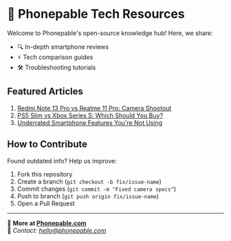 # 📱 Phonepable Tech Resources

Welcome to Phonepable's open-source knowledge hub! Here, we share:
- 🔍 In-depth smartphone reviews
- ⚡ Tech comparison guides
- 🛠️ Troubleshooting tutorials

## Featured Articles
1. [Redmi Note 13 Pro vs Realme 11 Pro: Camera Shootout](https://phonepable.com/tech-news/)
2. [PS5 Slim vs Xbox Series S: Which Should You Buy?](https://phonepable.com/brands/)
3. [Underrated Smartphone Features You're Not Using](https://phonepable.com/brand/latest-mobiles/)

## How to Contribute
Found outdated info? Help us improve:
1. Fork this repository
2. Create a branch (`git checkout -b fix/issue-name`)
3. Commit changes (`git commit -m "Fixed camera specs"`)
4. Push to branch (`git push origin fix/issue-name`)
5. Open a Pull Request

---
🔗 **More at [Phonepable.com](https://phonepable.com)**  
📧 *Contact: hello@phonepable.com*
